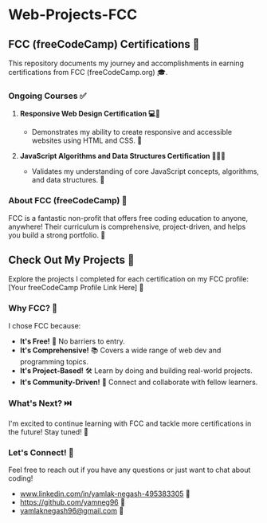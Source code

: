 # Web-Projects-FCC
## FCC (freeCodeCamp) Certifications 🚀

This repository documents my journey and accomplishments in earning certifications from FCC (freeCodeCamp.org) 🎓.

### Ongoing Courses ✅

1. **Responsive Web Design Certification 💻📱**
   - Demonstrates my ability to create responsive and accessible websites using HTML and CSS. 🎨

2. **JavaScript Algorithms and Data Structures Certification 👨‍💻💡**
   - Validates my understanding of core JavaScript concepts, algorithms, and data structures. 🧠

### About FCC (freeCodeCamp) 📖

FCC is a fantastic non-profit that offers free coding education to anyone, anywhere! Their curriculum is comprehensive, project-driven, and helps you build a strong portfolio. 🌟

## Check Out My Projects 👀

Explore the projects I completed for each certification on my FCC profile: [Your freeCodeCamp Profile Link Here] 🔗

### Why FCC? 🤔

I chose FCC because:

- **It's Free!** 💸 No barriers to entry.
- **It's Comprehensive!** 📚 Covers a wide range of web dev and programming topics.
- **It's Project-Based!** 🛠️ Learn by doing and building real-world projects.
- **It's Community-Driven!** 🤝 Connect and collaborate with fellow learners.

### What's Next? ⏭️

I'm excited to continue learning with FCC and tackle more certifications in the future! Stay tuned! 🚀

### Let's Connect! 👋

Feel free to reach out if you have any questions or just want to chat about coding!

- www.linkedin.com/in/yamlak-negash-495383305 💼
- https://github.com/yamneg96 🐙
- yamlaknegash96@gmail.com 📧